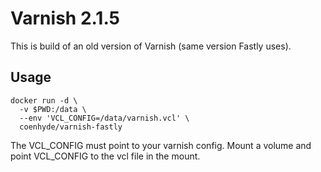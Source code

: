 Varnish 2.1.5
=============

This is build of an old version of Varnish (same version Fastly uses).

Usage
-----

```
docker run -d \
  -v $PWD:/data \
  --env 'VCL_CONFIG=/data/varnish.vcl' \
  coenhyde/varnish-fastly
```

The VCL_CONFIG must point to your varnish config. Mount a volume and point
VCL_CONFIG to the vcl file in the mount.
